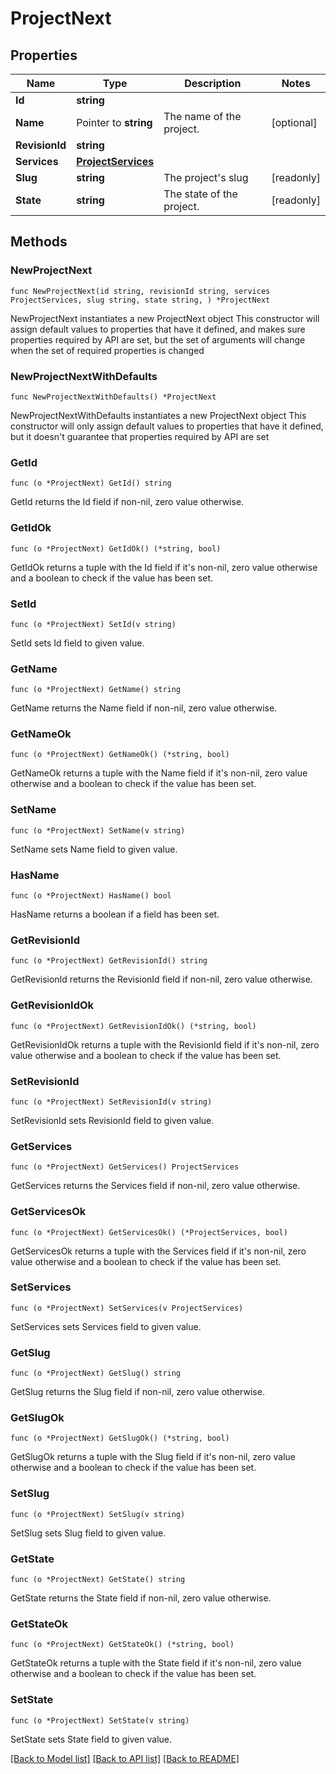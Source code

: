 # ProjectNext

## Properties

Name | Type | Description | Notes
------------ | ------------- | ------------- | -------------
**Id** | **string** |  | 
**Name** | Pointer to **string** | The name of the project. | [optional] 
**RevisionId** | **string** |  | 
**Services** | [**ProjectServices**](ProjectServices.md) |  | 
**Slug** | **string** | The project&#39;s slug | [readonly] 
**State** | **string** | The state of the project. | [readonly] 

## Methods

### NewProjectNext

`func NewProjectNext(id string, revisionId string, services ProjectServices, slug string, state string, ) *ProjectNext`

NewProjectNext instantiates a new ProjectNext object
This constructor will assign default values to properties that have it defined,
and makes sure properties required by API are set, but the set of arguments
will change when the set of required properties is changed

### NewProjectNextWithDefaults

`func NewProjectNextWithDefaults() *ProjectNext`

NewProjectNextWithDefaults instantiates a new ProjectNext object
This constructor will only assign default values to properties that have it defined,
but it doesn't guarantee that properties required by API are set

### GetId

`func (o *ProjectNext) GetId() string`

GetId returns the Id field if non-nil, zero value otherwise.

### GetIdOk

`func (o *ProjectNext) GetIdOk() (*string, bool)`

GetIdOk returns a tuple with the Id field if it's non-nil, zero value otherwise
and a boolean to check if the value has been set.

### SetId

`func (o *ProjectNext) SetId(v string)`

SetId sets Id field to given value.


### GetName

`func (o *ProjectNext) GetName() string`

GetName returns the Name field if non-nil, zero value otherwise.

### GetNameOk

`func (o *ProjectNext) GetNameOk() (*string, bool)`

GetNameOk returns a tuple with the Name field if it's non-nil, zero value otherwise
and a boolean to check if the value has been set.

### SetName

`func (o *ProjectNext) SetName(v string)`

SetName sets Name field to given value.

### HasName

`func (o *ProjectNext) HasName() bool`

HasName returns a boolean if a field has been set.

### GetRevisionId

`func (o *ProjectNext) GetRevisionId() string`

GetRevisionId returns the RevisionId field if non-nil, zero value otherwise.

### GetRevisionIdOk

`func (o *ProjectNext) GetRevisionIdOk() (*string, bool)`

GetRevisionIdOk returns a tuple with the RevisionId field if it's non-nil, zero value otherwise
and a boolean to check if the value has been set.

### SetRevisionId

`func (o *ProjectNext) SetRevisionId(v string)`

SetRevisionId sets RevisionId field to given value.


### GetServices

`func (o *ProjectNext) GetServices() ProjectServices`

GetServices returns the Services field if non-nil, zero value otherwise.

### GetServicesOk

`func (o *ProjectNext) GetServicesOk() (*ProjectServices, bool)`

GetServicesOk returns a tuple with the Services field if it's non-nil, zero value otherwise
and a boolean to check if the value has been set.

### SetServices

`func (o *ProjectNext) SetServices(v ProjectServices)`

SetServices sets Services field to given value.


### GetSlug

`func (o *ProjectNext) GetSlug() string`

GetSlug returns the Slug field if non-nil, zero value otherwise.

### GetSlugOk

`func (o *ProjectNext) GetSlugOk() (*string, bool)`

GetSlugOk returns a tuple with the Slug field if it's non-nil, zero value otherwise
and a boolean to check if the value has been set.

### SetSlug

`func (o *ProjectNext) SetSlug(v string)`

SetSlug sets Slug field to given value.


### GetState

`func (o *ProjectNext) GetState() string`

GetState returns the State field if non-nil, zero value otherwise.

### GetStateOk

`func (o *ProjectNext) GetStateOk() (*string, bool)`

GetStateOk returns a tuple with the State field if it's non-nil, zero value otherwise
and a boolean to check if the value has been set.

### SetState

`func (o *ProjectNext) SetState(v string)`

SetState sets State field to given value.



[[Back to Model list]](../README.md#documentation-for-models) [[Back to API list]](../README.md#documentation-for-api-endpoints) [[Back to README]](../README.md)


